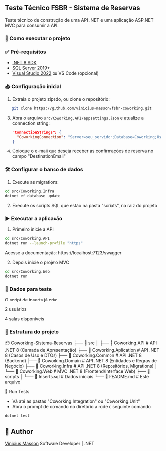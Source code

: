 ## Teste Técnico FSBR - Sistema de Reservas

Teste técnico de construção de uma API .NET e uma aplicação ASP.NET MVC para consumir a API.

### 🚀 Como executar o projeto

### ✅ Pré-requisitos

- [.NET 8 SDK](https://dotnet.microsoft.com/en-us/download/dotnet/8.0)
- [SQL Server 2019+](https://www.microsoft.com/pt-br/sql-server/sql-server-downloads)
- [Visual Studio 2022](https://visualstudio.microsoft.com/) ou VS Code (opcional)

### 📥 Configuração inicial

1. Extraia o projeto zipado, ou clone o repositório:
```bash
   git clone https://github.com/vinicius-masson/fsbr-coworking.git
```
3. Abra o arquivo `src/Coworking.API/appsettings.json` e atualize a connection string:
   ```json
   "ConnectionStrings": {
     "CoworkingConnection": "Server=seu_servidor;Database=Coworking;User Id=seu_usuario;Password=sua_senha;TrustServerCertificate=true;"
   }
   ```
4. Coloque o e-mail que deseja receber as confirmações de reserva no campo "DestinationEmail"

### 🛠️ Configurar o banco de dados

1. Execute as migrations:

```bash
cd src/Coworking.Infra
dotnet ef database update
```

2. Execute os scripts SQL que estão na pasta "scripts", na raiz do projeto


### ▶️ Executar a aplicação

1. Primeiro inicie a API

```bash
cd src/Coworking.API
dotnet run --launch-profile "https"
```
Acesse a documentação: https://localhost:7123/swagger

2. Depois inicie o projeto MVC

```bash
cd src/Coworking.Web
dotnet run
```

### 🧪 Dados para teste

O script de inserts já cria:

2 usuários

4 salas disponíveis

### 🔧 Estrutura do projeto

📦 Coworking-Sistema-Reservas
├── 📂 src
│   ├── 📂 Coworking.API         # API .NET 8 (Camada de Apresentação)
	├── 📂 Coworking.Aplication  # API .NET 8 (Casos de Uso e DTOs)
	├── 📂 Coworking.Common      # API .NET 8 (Backend)
	├── 📂 Coworking.Domain      # API .NET 8 (Entidades e Regras de Negócio)
	├── 📂 Coworking.Infra       # API .NET 8 (Repositórios, Migrations)
│   └── 📂 Coworking.Web         # MVC .NET 8 (Frontend/Interface Web)
├── 📂 scripts
│   └── 📄 Inserts.sql           # Dados iniciais
└── 📄 README.md                 # Este arquivo



🧪 Run Tests

- Vá até as pastas "Coworking.Integration" ou "Coworking.Unit"
- Abra o prompt de comando no diretório a rode o seguinte comando

```bash
dotnet test
```

## 👤 Author
[Vinicius Masson](https://www.linkedin.com/in/vinicius-masson/)
Software Developer | .NET
